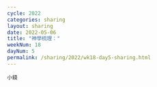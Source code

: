 ```yaml
---
cycle: 2022
categories: sharing
layout: sharing
date: 2022-05-06
title: "神學梳理："
weekNum: 18
dayNum: 5
permalink: /sharing/2022/wk18-day5-sharing.html
---
```


[](https://eccseattle.github.io/media/sharing/2022/wk018/2022-05-06-bin.m4a)

`小錢`

